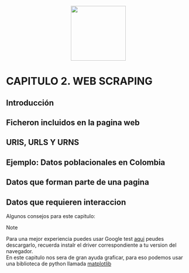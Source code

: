 <p align="center">
  <img width="150px" src="https://i.ibb.co/bXvzjXm/LOGO-h1.png" />
</p>

# CAPITULO 2. WEB SCRAPING

## Introducción
## Ficheron incluidos en la pagina web
## URIS, URLS Y URNS
## Ejemplo: Datos poblacionales en Colombia
## Datos que forman parte de una pagina
## Datos que requieren interaccion

Algunos consejos para este capitulo:
> [!NOTE]
> Para una mejor experiencia puedes usar Google test
> [aqui](https://chromedriver.chromium.org/downloads) peudes descargarlo, recuerda instalr  el driver correspondiente a tu version del navegador.
> <br>
> En este capitulo nos sera de gran ayuda graficar, para eso podemos usar una biblioteca de python llamada [matplotlib](https://matplotlib.org/)